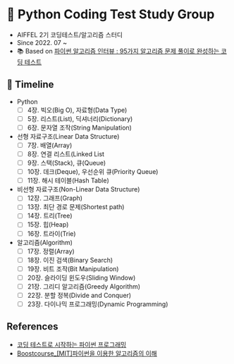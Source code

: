 # 🌳 Python Coding Test Study Group
* AIFFEL 2기 코딩테스트/알고리즘 스터디
* Since 2022. 07 ~ 
* 📚 Based on [파이썬 알고리즘 인터뷰 : 95가지 알고리즘 문제 풀이로 완성하는 코딩 테스트](http://www.yes24.com/Product/Goods/91084402)

## 📆 Timeline
* Python
  - [ ] 4장. 빅오(Big O), 자료형(Data Type)
  - [ ] 5장. 리스트(List), 딕셔너리(Dictionary)
  - [ ] 6장. 문자열 조작(String Manipulation)
* 선형 자료구조(Linear Data Structure)
  - [ ] 7장. 배열(Array)
  - [ ] 8장. 연결 리스트(Linked List
  - [ ] 9장. 스택(Stack), 큐(Queue)
  - [ ] 10장. 데크(Deque), 우선순위 큐(Priority Queue)
  - [ ] 11장. 해시 테이블(Hash Table)
* 비선형 자료구조(Non-Linear Data Structure)
  - [ ] 12장. 그래프(Graph)
  - [ ] 13장. 최단 경로 문제(Shortest path)
  - [ ] 14장. 트리(Tree)
  - [ ] 15장. 힙(Heap)
  - [ ] 16장. 트라이(Trie)
* 알고리즘(Algorithm)
  - [ ] 17장. 정렬(Array)
  - [ ] 18장. 이진 검색(Binary Search)
  - [ ] 19장. 비트 조작(Bit Manipulation)
  - [ ] 20장. 슬라이딩 윈도우(Sliding Window)
  - [ ] 21장. 그리디 알고리즘(Greedy Algorithm)
  - [ ] 22장. 분할 정복(Divide and Conquer)
  - [ ] 23장. 다이나믹 프로그래밍(Dynamic Programming)

## References
* [코딩 테스트로 시작하는 파이썬 프로그래밍](http://www.yes24.com/Product/Goods/108929583)
* [Boostcourse_[MIT]파이썬을 이용한 알고리즘의 이해](https://www.boostcourse.org/cs113/joinLectures/195063)
